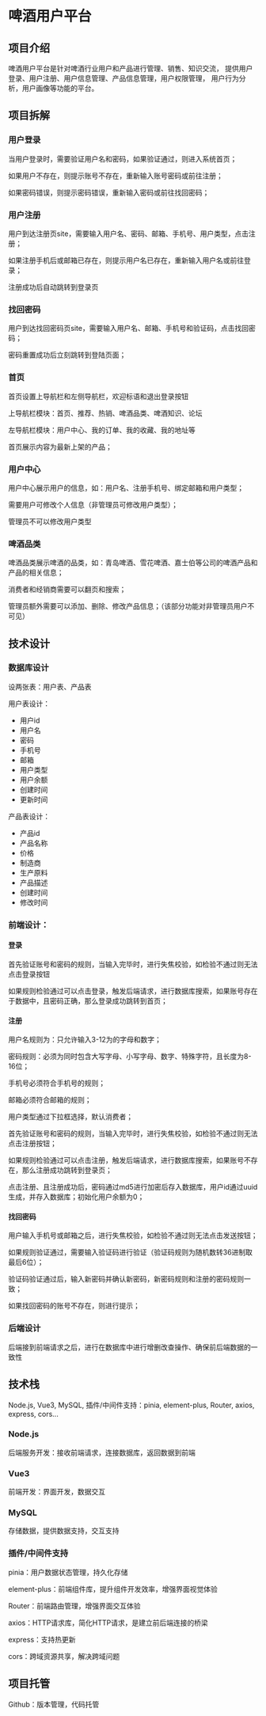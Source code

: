 # 啤酒用户平台

## 项目介绍

啤酒用户平台是针对啤酒行业用户和产品进行管理、销售、知识交流，
提供用户登录、用户注册、用户信息管理、产品信息管理，用户权限管理，
用户行为分析，用户画像等功能的平台。

## 项目拆解

### 用户登录

当用户登录时，需要验证用户名和密码，如果验证通过，则进入系统首页；

如果用户不存在，则提示账号不存在，重新输入账号密码或前往注册；

如果密码错误，则提示密码错误，重新输入密码或前往找回密码；

### 用户注册

用户到达注册页site，需要输入用户名、密码、邮箱、手机号、用户类型，点击注册；

如果注册手机后或邮箱已存在，则提示用户名已存在，重新输入用户名或前往登录；

注册成功后自动跳转到登录页

### 找回密码

用户到达找回密码页site，需要输入用户名、邮箱、手机号和验证码，点击找回密码；

密码重置成功后立刻跳转到登陆页面；

### 首页
首页设置上导航栏和左侧导航栏，欢迎标语和退出登录按钮

上导航栏模块：首页、推荐、热销、啤酒品类、啤酒知识、论坛

左导航栏模块：用户中心、我的订单、我的收藏、我的地址等

首页展示内容为最新上架的产品；

### 用户中心
用户中心展示用户的信息，如：用户名、注册手机号、绑定邮箱和用户类型；

需要用户可修改个人信息（非管理员可修改用户类型）；

管理员不可以修改用户类型


### 啤酒品类

啤酒品类展示啤酒的品类，如：青岛啤酒、雪花啤酒、嘉士伯等公司的啤酒产品和产品的相关信息；

消费者和经销商需要可以翻页和搜索；

管理员额外需要可以添加、删除、修改产品信息；（该部分功能对非管理员用户不可见）


## 技术设计

### 数据库设计
设两张表：用户表、产品表

用户表设计：
- 用户id
- 用户名
- 密码
- 手机号
- 邮箱
- 用户类型
- 用户余额
- 创建时间
- 更新时间

产品表设计：
- 产品id
- 产品名称
- 价格
- 制造商
- 生产原料
- 产品描述
- 创建时间
- 修改时间

### 前端设计：

#### 登录
首先验证账号和密码的规则，当输入完毕时，进行失焦校验，如检验不通过则无法点击登录按钮

如果规则检验通过可以点击登录，触发后端请求，进行数据库搜索，如果账号存在于数据中，且密码正确，那么登录成功跳转到首页；

#### 注册
用户名规则为：只允许输入3-12为的字母和数字；

密码规则：必须为同时包含大写字母、小写字母、数字、特殊字符，且长度为8-16位；

手机号必须符合手机号的规则；

邮箱必须符合邮箱的规则；

用户类型通过下拉框选择，默认消费者；

首先验证账号和密码的规则，当输入完毕时，进行失焦校验，如检验不通过则无法点击注册按钮；

如果规则检验通过可以点击注册，触发后端请求，进行数据库搜索，如果账号不存在，那么注册成功跳转到登录页；

点击注册、且注册成功后，密码通过md5进行加密后存入数据库，用户id通过uuid生成，并存入数据库；初始化用户余额为0；

#### 找回密码

用户输入手机号或邮箱之后，进行失焦校验，如检验不通过则无法点击发送按钮；

如果规则验证通过，需要输入验证码进行验证（验证码规则为随机数转36进制取最后6位）；

验证码验证通过后，输入新密码并确认新密码，新密码规则和注册的密码规则一致；

如果找回密码的账号不存在，则进行提示；


### 后端设计

后端接到前端请求之后，进行在数据库中进行增删改查操作、确保前后端数据的一致性

## 技术栈
Node.js, Vue3, MySQL, 插件/中间件支持：pinia, element-plus, Router, axios, express, cors...

### Node.js

后端服务开发：接收前端请求，连接数据库，返回数据到前端

### Vue3
前端开发：界面开发，数据交互

### MySQL
存储数据，提供数据支持，交互支持

### 插件/中间件支持
pinia：用户数据状态管理，持久化存储

element-plus：前端组件库，提升组件开发效率，增强界面视觉体验

Router：前端路由管理，增强界面交互体验

axios：HTTP请求库，简化HTTP请求，是建立前后端连接的桥梁

express：支持热更新

cors：跨域资源共享，解决跨域问题


## 项目托管
Github：版本管理，代码托管